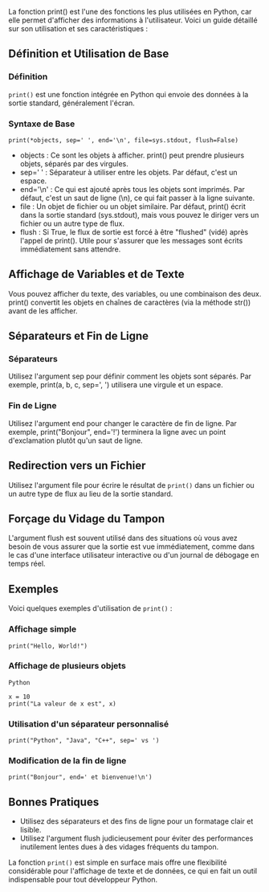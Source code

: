 La fonction print() est l'une des fonctions les plus utilisées en Python, car elle permet d'afficher des informations à l'utilisateur. Voici un guide détaillé sur son utilisation et ses caractéristiques :

## Définition et Utilisation de Base

### Définition 
```print()``` est une fonction intégrée en Python qui envoie des données à la sortie standard, généralement l'écran.

### Syntaxe de Base 

```print(*objects, sep=' ', end='\n', file=sys.stdout, flush=False)```

+ objects : Ce sont les objets à afficher. print() peut prendre plusieurs objets, séparés par des virgules.
+ sep=' ' : Séparateur à utiliser entre les objets. Par défaut, c'est un espace.
+ end='\n' : Ce qui est ajouté après tous les objets sont imprimés. Par défaut, c'est un saut de ligne (\n), ce qui fait passer à la ligne suivante.
+ file : Un objet de fichier ou un objet similaire. Par défaut, print() écrit dans la sortie standard (sys.stdout), mais vous pouvez le diriger vers un fichier ou un autre type de flux.
+ flush : Si True, le flux de sortie est forcé à être "flushed" (vidé) après l'appel de print(). Utile pour s'assurer que les messages sont écrits immédiatement sans attendre.

## Affichage de Variables et de Texte

Vous pouvez afficher du texte, des variables, ou une combinaison des deux. print() convertit les objets en chaînes de caractères (via la méthode str()) avant de les afficher.

## Séparateurs et Fin de Ligne

### Séparateurs 

Utilisez l'argument sep pour définir comment les objets sont séparés. Par exemple, print(a, b, c, sep=', ') utilisera une virgule et un espace.

### Fin de Ligne 

Utilisez l'argument end pour changer le caractère de fin de ligne. Par exemple, print("Bonjour", end='!') terminera la ligne avec un point d'exclamation plutôt qu'un saut de ligne.

## Redirection vers un Fichier

Utilisez l'argument file pour écrire le résultat de ```print()``` dans un fichier ou un autre type de flux au lieu de la sortie standard.

## Forçage du Vidage du Tampon

L'argument flush est souvent utilisé dans des situations où vous avez besoin de vous assurer que la sortie est vue immédiatement, comme dans le cas d'une interface utilisateur interactive ou d'un journal de débogage en temps réel.

## Exemples

Voici quelques exemples d'utilisation de ```print()``` :


### Affichage simple
```print("Hello, World!")```

### Affichage de plusieurs objets
```
Python

x = 10
print("La valeur de x est", x)
```
### Utilisation d'un séparateur personnalisé
```print("Python", "Java", "C++", sep=' vs ')```

### Modification de la fin de ligne
```print("Bonjour", end=' et bienvenue!\n')```

## Bonnes Pratiques

+ Utilisez des séparateurs et des fins de ligne pour un formatage clair et lisible.
+ Utilisez l'argument flush judicieusement pour éviter des performances inutilement lentes dues à des vidages fréquents du tampon.

La fonction ```print()``` est simple en surface mais offre une flexibilité considérable pour l'affichage de texte et de données, ce qui en fait un outil indispensable pour tout développeur Python.